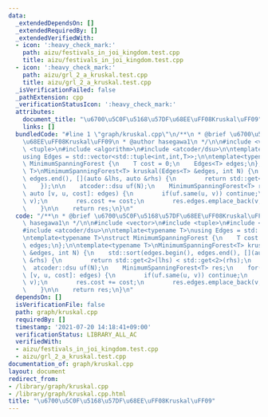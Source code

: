 ```yaml
---
data:
  _extendedDependsOn: []
  _extendedRequiredBy: []
  _extendedVerifiedWith:
  - icon: ':heavy_check_mark:'
    path: aizu/festivals_in_joi_kingdom.test.cpp
    title: aizu/festivals_in_joi_kingdom.test.cpp
  - icon: ':heavy_check_mark:'
    path: aizu/grl_2_a_kruskal.test.cpp
    title: aizu/grl_2_a_kruskal.test.cpp
  _isVerificationFailed: false
  _pathExtension: cpp
  _verificationStatusIcon: ':heavy_check_mark:'
  attributes:
    document_title: "\u6700\u5C0F\u5168\u57DF\u68EE\uFF08Kruskal\uFF09"
    links: []
  bundledCode: "#line 1 \"graph/kruskal.cpp\"\n/**\n * @brief \u6700\u5C0F\u5168\u57DF\
    \u68EE\uFF08Kruskal\uFF09\n * @author hasegawa1\n */\n\n#include <vector>\n#include\
    \ <tuple>\n#include <algorithm>\n#include <atcoder/dsu>\n\ntemplate<typename T>\n\
    using Edges = std::vector<std::tuple<int,int,T>>;\n\ntemplate<typename T>\nstruct\
    \ MinimumSpanningForest {\n    T cost = 0;\n    Edges<T> edges;\n};\n\ntemplate<typename\
    \ T>\nMinimumSpanningForest<T> kruskal(Edges<T> &edges, int N) {\n    std::sort(edges.begin(),\
    \ edges.end(), [](auto &lhs, auto &rhs) {\n        return std::get<2>(lhs) < std::get<2>(rhs);\n\
    \    });\n\n    atcoder::dsu uf(N);\n    MinimumSpanningForest<T> res;\n    for(const\
    \ auto [v, u, cost]: edges) {\n        if(uf.same(u, v)) continue;\n        uf.merge(u,\
    \ v);\n        res.cost += cost;\n        res.edges.emplace_back(v, u, cost);\n\
    \    }\n\n    return res;\n}\n"
  code: "/**\n * @brief \u6700\u5C0F\u5168\u57DF\u68EE\uFF08Kruskal\uFF09\n * @author\
    \ hasegawa1\n */\n\n#include <vector>\n#include <tuple>\n#include <algorithm>\n\
    #include <atcoder/dsu>\n\ntemplate<typename T>\nusing Edges = std::vector<std::tuple<int,int,T>>;\n\
    \ntemplate<typename T>\nstruct MinimumSpanningForest {\n    T cost = 0;\n    Edges<T>\
    \ edges;\n};\n\ntemplate<typename T>\nMinimumSpanningForest<T> kruskal(Edges<T>\
    \ &edges, int N) {\n    std::sort(edges.begin(), edges.end(), [](auto &lhs, auto\
    \ &rhs) {\n        return std::get<2>(lhs) < std::get<2>(rhs);\n    });\n\n  \
    \  atcoder::dsu uf(N);\n    MinimumSpanningForest<T> res;\n    for(const auto\
    \ [v, u, cost]: edges) {\n        if(uf.same(u, v)) continue;\n        uf.merge(u,\
    \ v);\n        res.cost += cost;\n        res.edges.emplace_back(v, u, cost);\n\
    \    }\n\n    return res;\n}\n"
  dependsOn: []
  isVerificationFile: false
  path: graph/kruskal.cpp
  requiredBy: []
  timestamp: '2021-07-20 14:18:41+09:00'
  verificationStatus: LIBRARY_ALL_AC
  verifiedWith:
  - aizu/festivals_in_joi_kingdom.test.cpp
  - aizu/grl_2_a_kruskal.test.cpp
documentation_of: graph/kruskal.cpp
layout: document
redirect_from:
- /library/graph/kruskal.cpp
- /library/graph/kruskal.cpp.html
title: "\u6700\u5C0F\u5168\u57DF\u68EE\uFF08Kruskal\uFF09"
---
```

